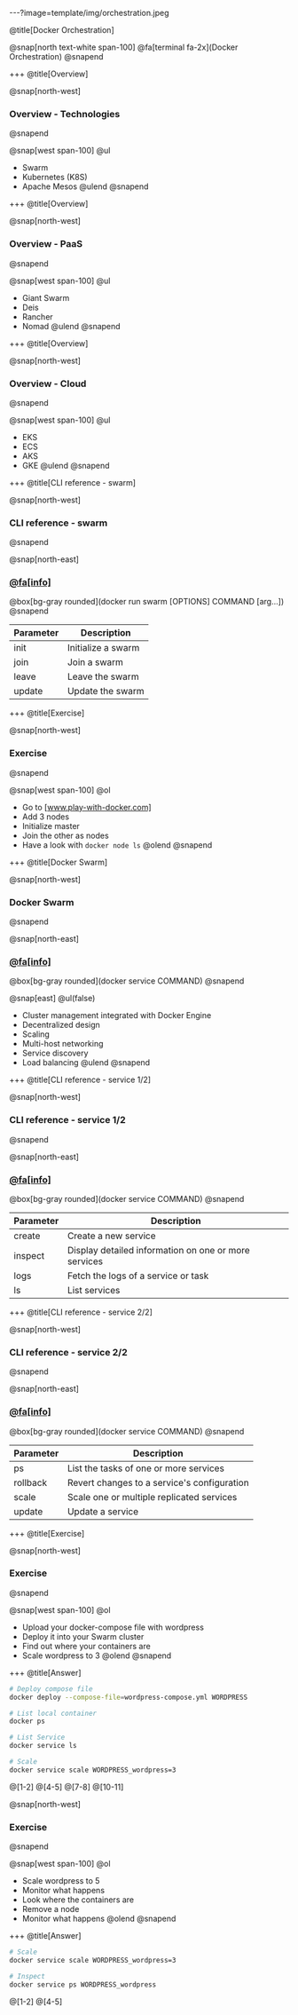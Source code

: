 ---?image=template/img/orchestration.jpeg

@title[Docker Orchestration]

@snap[north text-white span-100]
@fa[terminal fa-2x](Docker Orchestration)
@snapend

+++
@title[Overview]

@snap[north-west]
### Overview - Technologies
@snapend

@snap[west span-100]
@ul[](false)
- Swarm
- Kubernetes (K8S)
- Apache Mesos
@ulend
@snapend

+++
@title[Overview]

@snap[north-west]
### Overview - PaaS
@snapend

@snap[west span-100]
@ul[](false)
- Giant Swarm
- Deis
- Rancher
- Nomad
@ulend
@snapend

+++
@title[Overview]

@snap[north-west]
### Overview - Cloud
@snapend

@snap[west span-100]
@ul[](false)
- EKS
- ECS
- AKS
- GKE
@ulend
@snapend

+++
@title[CLI reference - swarm]

@snap[north-west]
### CLI reference - swarm
@snapend

@snap[north-east]
### [@fa[info]](https://docs.docker.com/swarm/reference/swarm/) 
@box[bg-gray rounded](docker run swarm [OPTIONS] COMMAND [arg...])
@snapend

Parameter | Description
--------- | -------------
  init | Initialize a swarm
  join | Join a swarm
  leave | Leave the swarm
  update | Update the swarm


+++
@title[Exercise]

@snap[north-west]
### Exercise
@snapend

@snap[west span-100]
@ol[](false)
- Go to [www.play-with-docker.com]
- Add 3 nodes
- Initialize master
- Join the other as nodes
- Have a look with `docker node ls`
@olend
@snapend

+++
@title[Docker Swarm]

@snap[north-west]
### Docker Swarm
@snapend

@snap[north-east]
### [@fa[info]](https://docs.docker.com/engine/swarm/#feature-highlights) 
@box[bg-gray rounded](docker service COMMAND)
@snapend

@snap[east]
@ul(false)
- Cluster management integrated with Docker Engine
- Decentralized design
- Scaling
- Multi-host networking
- Service discovery
- Load balancing
@ulend
@snapend

+++
@title[CLI reference - service 1/2]

@snap[north-west]
### CLI reference - service 1/2
@snapend

@snap[north-east]
### [@fa[info]](https://docs.docker.com/engine/reference/commandline/service/) 
@box[bg-gray rounded](docker service COMMAND)
@snapend

Parameter | Description
--------- | -------------
create | Create a new service
inspect | Display detailed information on one or more services
logs | Fetch the logs of a service or task
ls | List services

+++
@title[CLI reference - service 2/2]

@snap[north-west]
### CLI reference - service 2/2
@snapend

@snap[north-east]
### [@fa[info]](https://docs.docker.com/engine/reference/commandline/service/) 
@box[bg-gray rounded](docker service COMMAND)
@snapend

Parameter | Description
--------- | -------------
ps | List the tasks of one or more services
rollback | Revert changes to a service's configuration
scale | Scale one or multiple replicated services
update | Update a service

+++
@title[Exercise]

@snap[north-west]
### Exercise
@snapend

@snap[west span-100]
@ol[](false)
- Upload your docker-compose file with wordpress
- Deploy it into your Swarm cluster
- Find out where your containers are
- Scale wordpress to 3
@olend
@snapend

+++
@title[Answer]
```sh
# Deploy compose file
docker deploy --compose-file=wordpress-compose.yml WORDPRESS

# List local container
docker ps

# List Service
docker service ls

# Scale
docker service scale WORDPRESS_wordpress=3
```

@[1-2]
@[4-5]
@[7-8]
@[10-11]


@snap[north-west]
### Exercise
@snapend

@snap[west span-100]
@ol[](false)
- Scale wordpress to 5
- Monitor what happens
- Look where the containers are
- Remove a node
- Monitor what happens
@olend
@snapend

+++
@title[Answer]
```sh
# Scale
docker service scale WORDPRESS_wordpress=3

# Inspect
docker service ps WORDPRESS_wordpress
```

@[1-2]
@[4-5]

